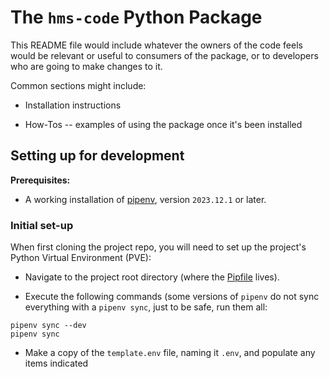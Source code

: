 # The `hms-code` Python Package

This README file would include whatever the owners of the
code feels would be relevant or useful to consumers of the
package, or to developers who are going to make changes to
it.

Common sections might include:

- Installation instructions

- How-Tos -- examples of using the package once it's been
  installed

## Setting up for development

**Prerequisites:**

- A working installation of [pipenv](https://pipenv.pypa.io/en/latest/),
  version `2023.12.1` or later.

### Initial set-up

When first cloning the project repo, you will need to set up
the project's Python Virtual Environment (PVE):

- Navigate to the project root directory (where the [Pipfile](Pipfile) lives).

- Execute the following commands (some versions of `pipenv`
  do not sync everything with a `pipenv sync`, just to be
  safe, run them all:

```shell
pipenv sync --dev
pipenv sync
```

- Make a copy of the `template.env` file, naming it `.env`,
  and populate any items indicated

